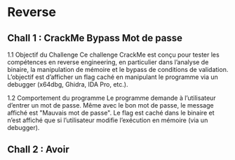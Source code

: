 # Reverse


## Chall 1 : CrackMe Bypass Mot de passe 

1.1 Objectif du Challenge
Ce challenge CrackMe est conçu pour tester les compétences en reverse engineering, en particulier dans l’analyse de binaire, la manipulation de mémoire et le bypass de conditions de validation.
L’objectif est d’afficher un flag caché en manipulant le programme via un debugger (x64dbg, Ghidra, IDA Pro, etc.).

1.2 Comportement du programme
Le programme demande à l’utilisateur d’entrer un mot de passe.
Même avec le bon mot de passe, le message affiché est "Mauvais mot de passe".
Le flag est caché dans le binaire et n’est affiché que si l’utilisateur modifie l’exécution en mémoire (via un debugger).

## Chall 2 : Avoir 
